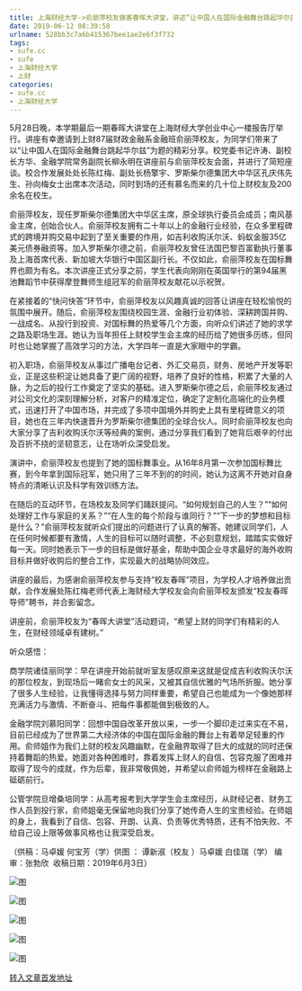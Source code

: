 ```yaml
---
title: 上海财经大学->俞丽萍校友做客春晖大讲堂，讲述“让中国人在国际金融舞台跳起华尔兹”的传奇经历 | sufe.cc
date: 2019-06-12 08:39:58
urlname: 528bb3c7a6b415367bee1ae2e6f3f732
tags: 
- sufe.cc
- sufe
- 上海财经大学
- 上财
categories:
- sufe.cc
- 上海财经大学
---
```



5月28日晚，本学期最后一期春晖大讲堂在上海财经大学创业中心一楼报告厅举行。讲座有幸邀请到上财87届财政金融系金融班俞丽萍校友，为同学们带来了以“让中国人在国际金融舞台跳起华尔兹”为题的精彩分享。校党委书记许涛、副校长方华、金融学院常务副院长柳永明在讲座前与俞丽萍校友会面，并进行了简短座谈。校合作发展处处长陈红梅、副处长杨擎宇、罗斯柴尔德集团大中华区孔庆伟先生、孙向梅女士出席本次活动，同时到场的还有慕名而来的几十位上财校友及200余名在校生。

俞丽萍校友，现任罗斯柴尔德集团大中华区主席，原全球执行委员会成员；南风基金主席，创始合伙人。俞丽萍校友拥有二十年以上的金融行业经验，在众多里程碑式的跨境并购交易中起到了至关重要的作用，如吉利收购沃尔沃、蚂蚁金服35亿美元债券融资等。加入罗斯柴尔德之前，俞丽萍校友曾任法国巴黎百富勤执行董事及上海首席代表、新加坡大华银行中国区副行长。不仅如此，俞丽萍校友在国标舞界也颇为有名。本次讲座正式分享之前，学生代表向刚刚在英国举行的第94届黑池舞蹈节中获得摩登舞师生组冠军的俞丽萍校友献花以示祝贺。

在紧接着的“快问快答”环节中，俞丽萍校友以风趣真诚的回答让讲座在轻松愉悦的氛围中展开。随后，俞丽萍校友围绕校园生涯、金融行业初体验、深耕跨国并购、一战成名、从投行到投资、对国标舞的热爱等几个方面，向听众们讲述了她的求学之路及职场生涯。她认为当年担任上财校学生会主席的经历给了她很多历练，但同时也让她掌握了高效学习的方法，大学四年一直是大家眼中的学霸。

初入职场，俞丽萍校友从事过广播电台记者、外汇交易员，财务、房地产开发等职业，正是这些积淀让她具备了更广阔的视野，培养了良好的性格，积累了大量的人脉，为之后的投行工作奠定了坚实的基础。进入罗斯柴尔德之后，俞丽萍校友通过对公司文化的深刻理解分析，对客户的精准定位，确定了定制化高端化的业务模式，迅速打开了中国市场，并完成了多项中国境外并购史上具有里程碑意义的项目，她也在三年内快速晋升为罗斯柴尔德集团的全球合伙人。同时俞丽萍校友也向大家分享了吉利收购沃尔沃等经典的案例，通过分享我们看到了她背后艰辛的付出及百折不挠的坚韧意志，让在场听众深受启发。

演讲中，俞丽萍校友也提到了她的国标舞事业。从16年8月第一次参加国标舞比赛，到今年拿到国际冠军，她只用了三年不到的的时间，她认为这离不开她对自身特点的清晰认识及科学有效训练方法。

在随后的互动环节，在场校友及同学们踊跃提问。“如何规划自己的人生？”“如何处理好工作与家庭的关系？”“在人生的每个阶段与谁同行？”“下一步的梦想和目标是什么？”俞丽萍校友就听众们提出的问题进行了认真的解答。她建议同学们，人在任何时候都要有激情，人生的目标可以随时调整，不必刻意规划，踏踏实实做好每一天。同时她表示下一步的目标是做好基金，帮助中国企业寻求最好的海外收购目标并做好收购后的整合工作，实现最大的战略协同效应。

讲座的最后，为感谢俞丽萍校友参与支持“校友春晖”项目，为学校人才培养做出贡献，合作发展处陈红梅老师代表上海财经大学校友会向俞丽萍校友颁发“校友春晖导师”聘书，并合影留念。

讲座前，俞丽萍校友为“春晖大讲堂”活动题词，“希望上财的同学们有精彩的人生，在财经领域卓有建树。”

听众感悟：

商学院诸佳丽同学：早在讲座开始前就听室友感叹原来这就是促成吉利收购沃尔沃的那位校友，到现场后一睹俞女士的风采，又被其自信优雅的气场所折服。她分享了很多人生经验，让我懂得选择与努力同样重要，希望自己也能成为一个像她那样充满活力与激情、不断奋斗、把每件事都能做到极致的人。

金融学院刘慕阳同学：回想中国自改革开放以来，一步一个脚印走过来实在不易，目前已经成为了世界第二大经济体的中国在国际金融的舞台上有着举足轻重的作用。俞师姐作为我们上财的校友风趣幽默，在金融界取得了巨大的成就的同时还保持着舞蹈的热爱。她面对各种困难时，靠着发挥上财人的自信、包容克服了困难并取得了现今的成就，作为后辈，我非常敬佩她，并希望以俞师姐为榜样在金融路上砥砺前行。

公管学院旦增桑培同学：从高考报考到大学学生会主席经历，从财经记者、财务工作人员到投行家，俞师姐毫无保留地向我们分享了她传奇人生的宝贵经验。在师姐的身上，我看到了自信、包容、开朗、认真、负责等优秀特质，还有不怕失败、不给自己设上限等做事风格也让我深受启发。

（供稿：马卓媛 何宝芳（学）供图 ： 谭新淑（校友 ）马卓媛 白佳瑞（学） 编审：张勃欣  收稿日期：2019年6月3日）



![图](http://news.sufe.edu.cn/_upload/article/images/da/1e/d8f7c00341118d0bd01fc5c45ccb/61cf28ae-9707-4699-a56e-bc3c24b21f73.jpg)

![图](http://news.sufe.edu.cn/_upload/article/images/da/1e/d8f7c00341118d0bd01fc5c45ccb/eecc1fa9-a84e-47fa-aaec-15745c02d9ad.png)

![图](http://news.sufe.edu.cn/_upload/article/images/da/1e/d8f7c00341118d0bd01fc5c45ccb/07f736cb-1dd1-4b28-9eb1-1c11871eae3e.jpg)

![图](http://news.sufe.edu.cn/_upload/article/images/da/1e/d8f7c00341118d0bd01fc5c45ccb/f7a72b9a-8c9c-4caf-a446-ca1f2449c762.jpg)

![图](http://news.sufe.edu.cn/_upload/article/images/da/1e/d8f7c00341118d0bd01fc5c45ccb/dd434179-cf41-4052-9bc6-a0cfa55ed424.jpg)

[转入文章首发地址](http://news.sufe.edu.cn/d9/13/c179a121107/page.htm)